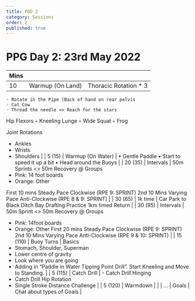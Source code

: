 ```yaml
---
title: POD 2
category: Sessions
order: 2
published: true
---
```


# PPG Day 2: 23rd May 2022

| Mins |  |  |
| --- | --- | --- |
| 10 | Warmup (On Land) | Thoracic Rotation * 3
    ◦ Rotate in the Pipe (Back of hand on rear pelvis
    ◦ Cat Cow
    ◦ Thread the needle <> Reach for the stars

Hip Flexors
    ◦ Kneeling Lunge
    ◦ Wide Squat
    ◦ Frog

Joint Rotations
- Ankles
- Wrists
- Shoulders |
| 5 (15) | Warmup (On Water)  | • Gentle Paddle
• Start to speed it up a bit
• Head around the Buoys |
| 20 (35) | Intervals | 50m Sprints  <> 50m Recovery
@ Groups 
- Pink: 14 foot boards
- Orange: Other

First 10 mins Steady  Pace Clockwise (RPE 9: SPRINT)
2nd 10 Mins Varying Pace Anti-Clockwise (RPE 8 & 9: SPRINT) |
| 30 (65) | 1k time | Car Park to Black Ditch Bay Drafting Practice
1km  timed Return |
| 30 (95) | Intervals | 50m Sprint  <> 50m Recovery
@ Groups 
- Pink: 14foot boards
- Orange: Other
First 20 mins Steady  Pace Clockwise (RPE 9: SPRINT)
2nd 10 Mins Varying Pace Anti-Clockwise (RPE 9 & 10: SPRINT) |
| 15 (110) | Buoy Turns | Basics
- Stomach, Shoulder, Superman
- Lower centre of gravity
- Look where you are going
- Adding in “Paddle in Water Tipping Point Drill”. 
   Start Kneeling and Move to Standing. |
| 5 (115) | Catch Drill | - Catch Drill Hinging
- Catch Drill Hip Rotation
- Single Stroke Distance Challenge |
| 5 (120) | Warmdown |  |
| … | Goals | Chat about types of Goals |